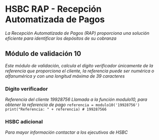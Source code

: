 # HSBC RAP - Recepción Automatizada de Pagos
_La Recepción Automatizada de Pagos (RAP) proporciona una solución eficiente para identificar los depósitos de su cobranza_
## Módulo de validación 10
_Este módulo de validación, calcula el dígito verificador únicamente de la referencia que proporciona el cliente, la
referencia puede ser numérica o alfanumérica y con una longitud máxima de 39 caracteres_
### Digito verificador
_Referencia del cliente 19928756_
_Llamada a la función modulo10, para obtener la referencia de pago_
``
referencia = modulo10('19928756')
print("Referencia: " + referencia) # 199287566
``
### HSBC adicional
_Para mayor información contactar a los ejecutivos de HSBC_
